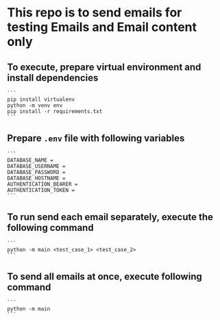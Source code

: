 # This repo is to send emails for testing Emails and Email content only

## To execute, prepare virtual environment and install dependencies
    ```
    pip install virtualenv
    python -m venv env
    pip install -r requirements.txt
    ```

## Prepare `.env` file with following variables
    ```
    DATABASE_NAME =
    DATABASE_USERNAME =
    DATABASE_PASSWORD =
    DATABASE_HOSTNAME =
    AUTHENTICATION_BEARER =
    AUTHENTICATION_TOKEN = 
    ```

## To run send each email separately, execute the following command
    ```
    python -m main <test_case_1> <test_case_2>
    ```

## To send all emails at once, execute following command
    ```
    python -m main
    ```